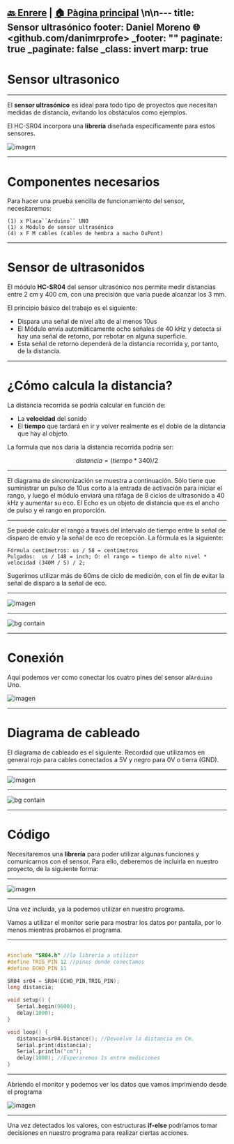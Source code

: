 [🔙 Enrere](../) | [🏠 Pàgina principal](http://danimrprofe.github.io/apuntes/) \n\n---
title: Sensor ultrasónico
footer: Daniel Moreno 🌐 <github.com/danimrprofe>
_footer: ""
paginate: true
_paginate: false
_class: invert
marp: true
---

# Sensor ultrasonico

---

El **sensor ultrasónico** es ideal para todo tipo de proyectos que necesitan medidas de distancia, evitando los obstáculos como ejemplos.

El HC-SR04 incorpora una **librería** diseñada  específicamente para estos sensores.

![imagen](2022-12-05-10-31-48.png)

---

# Componentes necesarios

Para hacer una prueba sencilla de funcionamiento del sensor, necesitaremos:

```
(1) x Placa``Arduino`` UNO
(1) x Módulo de sensor ultrasónico
(4) x F M cables (cables de hembra a macho DuPont)
```

---

# Sensor de ultrasonidos

El módulo **HC-SR04** del sensor ultrasónico nos permite medir distancias entre 2 cm y 400 cm, con una precisión que varía puede alcanzar los 3 mm.

El principio básico del trabajo es el siguiente:

- Dispara una señal de nivel alto de al menos 10us
- El Módulo envía automáticamente ocho señales de 40 kHz y detecta si hay una señal de retorno, por rebotar en alguna superficie.
- Esta señal de retorno dependerá de la distancia recorrida y, por tanto, de la distancia.

---

# ¿Cómo calcula la distancia?

La distancia recorrida se podría calcular en función de:

- La **velocidad** del sonido
- El **tiempo** que tardará en ir y volver realmente es el doble de la distancia que hay al objeto.

La formula que nos daría la distancia recorrida podría ser:

```math
distancia = (tiempo  * 340 ) / 2
```

---

El diagrama de sincronización se muestra a continuación. Sólo tiene que suministrar un pulso de 10us corto a la entrada de activación para iniciar el rango, y luego el módulo enviará una ráfaga de 8 ciclos de ultrasonido a 40 kHz y aumentar su eco. El Echo es un objeto de distancia que es el ancho de pulso y el rango en proporción.

---

Se puede calcular el rango a través del intervalo de tiempo entre la señal de disparo de envío y la señal de eco de recepción. La fórmula es la siguiente:

```
Fórmula centímetros: us / 58 = centímetros
Pulgadas:  us / 148 = inch; O: el rango = tiempo de alto nivel * velocidad (340M / S) / 2;
```
Sugerimos utilizar más de 60ms de ciclo de medición, con el fin de evitar la señal de disparo a la señal de eco.

---

![imagen](media/image88.jpeg)

---

![bg contain](img/2022-11-20-17-18-13.png)

---

# Conexión

Aquí podemos ver como conectar los cuatro pines del sensor al``Arduino`` Uno.

![imagen](media/image89.jpeg)

---

# Diagrama de cableado

El diagrama de cableado es el siguiente. Recordad que utilizamos en general rojo para cables conectados a 5V y negro para 0V o tierra (GND).

---

![imagen](media/image90.jpeg)

---

![bg contain](media/image91.jpeg)

---

# Código

Necesitaremos una **librería** para poder utilizar algunas funciones y comunicarnos con el sensor. Para ello, deberemos de incluirla en nuestro proyecto, de la siguiente forma:

---

![imagen](img/2022-10-17-15-41-18.png)

---

Una vez incluída, ya la podemos utilizar en nuestro programa.

Vamos a utilizar el monitor serie para mostrar los datos por pantalla, por lo menos mientras probamos el programa.

---

```c

#include "SR04.h" //la librería a utilizar
#define TRIG_PIN 12 //pines donde conectamos
#define ECHO_PIN 11

SR04 sr04 = SR04(ECHO_PIN,TRIG_PIN);
long distancia;

void setup() {
   Serial.begin(9600);
   delay(1000);
}

void loop() {
   distancia=sr04.Distance(); //Devuelve la distancia en Cm.
   Serial.print(distancia);
   Serial.println("cm");
   delay(1000); //Esperaremos 1s entre mediciones
}

```

---

Abriendo el monitor y podemos ver los datos que vamos imprimiendo desde el programa

![imagen](media/image92.jpeg)

---

Una vez detectados los valores, con estructuras **if-else** podríamos tomar decisiones en nuestro programa para realizar ciertas acciones.
